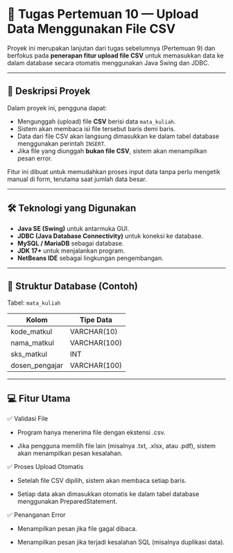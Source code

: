 # 🧩 Tugas Pertemuan 10 — Upload Data Menggunakan File CSV

Proyek ini merupakan lanjutan dari tugas sebelumnya (Pertemuan 9) dan berfokus pada **penerapan fitur upload file CSV** untuk memasukkan data ke dalam database secara otomatis menggunakan Java Swing dan JDBC.

---

## 🚀 Deskripsi Proyek

Dalam proyek ini, pengguna dapat:
- Mengunggah (upload) file **CSV** berisi data `mata_kuliah`.
- Sistem akan membaca isi file tersebut baris demi baris.
- Data dari file CSV akan langsung dimasukkan ke dalam tabel database menggunakan perintah `INSERT`.
- Jika file yang diunggah **bukan file CSV**, sistem akan menampilkan pesan error.

Fitur ini dibuat untuk memudahkan proses input data tanpa perlu mengetik manual di form, terutama saat jumlah data besar.

---

## 🛠️ Teknologi yang Digunakan

- **Java SE (Swing)** untuk antarmuka GUI.
- **JDBC (Java Database Connectivity)** untuk koneksi ke database.
- **MySQL / MariaDB** sebagai database.
- **JDK 17+** untuk menjalankan program.
- **NetBeans IDE** sebagai lingkungan pengembangan.

---

## 🧮 Struktur Database (Contoh)

Tabel: `mata_kuliah`

| Kolom           | Tipe Data     |
|-----------------|----------------|
| kode_matkul     | VARCHAR(10)    |
| nama_matkul     | VARCHAR(100)   |
| sks_matkul      | INT            |
| dosen_pengajar  | VARCHAR(100)   |

---

## 💻 Fitur Utama
✅ Validasi File

- Program hanya menerima file dengan ekstensi .csv.

- Jika pengguna memilih file lain (misalnya .txt, .xlsx, atau .pdf), sistem akan menampilkan pesan kesalahan.

✅ Proses Upload Otomatis

- Setelah file CSV dipilih, sistem akan membaca setiap baris.

- Setiap data akan dimasukkan otomatis ke dalam tabel database menggunakan PreparedStatement.

✅ Penanganan Error

- Menampilkan pesan jika file gagal dibaca.

- Menampilkan pesan jika terjadi kesalahan SQL (misalnya duplikasi data).
